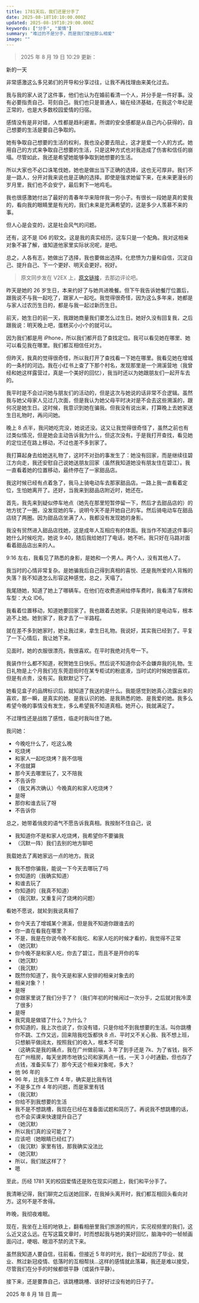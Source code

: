 ```yaml
---
title: 1781天后，我们还是分手了
date: 2025-08-18T10:10:00.000Z
updated: 2025-08-19T10:29:00.000Z
keywords: ["分手", "爱情"]
summary: "难过的不是分手，而是我们曾经那么相爱"
image: ""
---
```


> 2025 年 8 月 19 日 10:29 更新：

新的一天

非常感激这么多兄弟们的开导和分享过往，让我不再找理由来美化过去。

我与我的家人说了这件事，他们也认为在婚前看清一个人，并分手是一件好事。没有必要指责自己、苛刻自己。我们也只是普通人，输在经济基础，在我这个年纪是正常的，也是大多数校园爱情的归宿。

感情没有是非对错，人性都是趋利避害。所谓的安全感都是从自己内心获得的，自己想要的生活是要自己争取的。

她有争取自己想要的生活的权利，我也没必要去阻止，这才是爱一个人的方式。她用自己的方式来争取自己想要的生活，只是这种方式也对我造成了伤害和信任的崩塌。尽管如此，我还是希望她能够争取到她想要的生活。

所以大家也不必口诛笔伐她，她也是做出当下正确的选择，这也无可厚非。我们不是一路人，分开对我来说也是正确的选择。即使是强求她留下来，在未来更漫长的岁月里，我们也不会安宁，最后剩下一地鸡毛。

我也很感激她付出了最好的青春年华来陪伴我一穷小子。有很长一段她是真的爱我的，看向我的眼睛里是有光的，我们未来是充满希望的，这是多少人羡慕不来的事。

但人心是会变的，这是社会风气的问题。

还有，这不是 ID6 的软文。这是我的真实经历，这车只是一个配角。我对这相亲对象不甚了解，谁知道他家里实际状况呢，是吧。

总之，人各有志，她做出了选择，我也要做出选择。化悲愤为力量和自信，沉淀自己、提升自己、下一个更好、明天会更好。祝好。

> 原文同步发在 V2EX 上，[原文链接](https://www.v2ex.com/t/1153086)，去那边评论吧。

昨天是她的 26 岁生日，本来约好了与她共进晚餐。但下午我告诉她餐厅位置后，跟我说不与我一起吃了，跟家人一起吃。我觉得很奇怪，因为这么多年来，她都是与家人过农历生日的，都是与我一起过新历生日。

前天，她生日的前一天，我跟她商量我们要怎么过生日。她好久没有回复我，之后跟我说：明天晚上吧，蛋糕买小小个的就可以。

因为我们都是用 iPhone，所以我们都开启了查找定位。我可以看见她在哪里、她可以看见我在哪里。我们都互相信任对方。

但昨天，我真的觉得很奇怪，所以我打开了查找看一下她在哪里。我看见她在增城的一条村的河边。我在小红书上查了下那个村名，发现那里是一个溯溪营地（我曾经和她这样露营过，真是一个美好的回忆），我当时还以为她跟朋友们一起开车去的。

我平时是不会过问她与朋友们的活动的，但是这次与她说的话非常不合逻辑。虽然我与她父母家人见过几次面，但是我认为她父母平时决对是不会去这些溯溪的，跟何况是她生日。这时候，我意识到她在骗我。但我没有说出来，打算晚上去她家送生日礼物时，再问问她。

晚上 8 点半，我问她吃完没，她说还没。这又让我觉得很奇怪了，虽然之前也有过类似情况，但是她会主动告诉我为什么，但这次没有。于是我打开查找，看见她的定位还在路上移动，不过也差不多到家了。

我打算起身去给她送礼物了，这时不对劲的事发生了：她没有回家，而是继续往碧江方向走，我还安慰自己说她送朋友回家（虽然我知道她没有朋友住在碧江）。我一直看着她的位置移动，最终停在了一家甜品店。

我这时候已经有点着急了，我马上骑电动车去那家甜品店。一路上我一直看着定位，生怕她离开了。还好，当我来到甜品店附近时，她还在。

首先，我先来到疑似停车地点（她先在那里短暂停留一下，然后才去甜品店的）的地方扰了一圈，没发现她的车，说明今天不是开她自己的车。然后骑电动车在甜品店绕了两圈。因为甜品店坐满了人，我都没有发现她的身影。

我没有贸然进入甜品店找她，这是成年人互相应有的体面。我当作不知道这件事问她什么时候吃完，她说 9:40，随后我给她打了电话，她不听。我只好在马路对面看着甜品店出来的人。

9:16 左右，我看见了熟悉的身影，是她和一个男人。两个人，没有其他人了。

我当时的心情非常复杂。是她骗我后自己得到真相的喜悦、还是我所爱的人背叛的失落？我不知道怎么形容这种感觉，总之，天塌了。

我尾随她，知道了她上了哪辆车。在他们在收费道闸给停车费时，我看清了车牌和车型：大众 ID6。

我看着位置移动，知道她要回家了。我也跟着去她家。只是我骑的是电动车，根本追不上她。她到家了，我才去了一半路程。

就在差不多到她家时，她让我过来，拿生日礼物。我说好，其实我已经到了。平复了一下心情后，我让她下来。

见面时，她的衣服很漂亮，我很喜欢。在平时我绝对先夸一下。

我装作什么都不知道，祝贺她生日快乐。然后说不知道你会不会嫌弃我的礼物。生日礼物是上个月我们在东莞逛街时在某专柜试的粉底液，当时试的时候她很喜欢，但是有点贵，没有买。我默默记下了。

她看见盒子的品牌标识后，就知道了我送的是什么。我能感觉到她真心流露出来的喜欢，那一瞬，是真实的她、是我认识的她、是我熟悉的她、是我爱的她。我多么希望今晚的事情没有发生，多么希望我不知道真相。她开心，我就满足了。

不过理性还是战胜了感性，临走时我叫住了她。

我问她：

- 今晚吃什么了，吃这么晚
- 吃烧烤
- 和家人一起吃烧烤？我不信哦
- 不信就算
- 那今天去哪里玩了，又不陪我
- 不告诉你
- （我又再次确认）今晚真的和家人吃烧烤？
- 是呀
- 那你和谁去玩了呀
- 不告诉你

总之，她带着俏皮的语气不愿告诉我真相。我按耐不住自己，说

- 我知道你不是和家人吃烧烤，我希望你不要骗我
- （沉默一阵）我们去别的地方聊吧

我载她去了离她家远一点的地方。我说

- 我不想你骗我，能说一下今天去哪玩了吗
- 你知道的（我确实知道）
- 和谁去玩了
- 你知道的（我真不知道）
- （我沉默，又重复问了烧烤的问题）

看她不愿说，就轮到我说真相了

- 你今天去了增城某个溯溪，但是我不知道你跟谁去的
- 你一直在看我在哪里？
- 不是，我是在你说今晚不和我吃、和家人吃的时候才看的，我觉得不正常
- （她沉默）
- 你今晚不是和家人吃，你去了碧江，而且不是开你的车
- （她沉默）
- （我沉默）
- 既然你知道了，我今天是和家人安排的相亲对象去的
- 相亲对象？！
- 是呀
- 你跟家里说了我们分手了？（我们年初的时候闹过一次分手，之后就对我冷漠了很多）
- 是呀
- 我究竟是做错了什么？为什么？
- 你知道的，我上次也说了，你没有错，只是你给不到我想要的生活。叫你跳槽你不跳、工作又远，回来陪我吃饭都快 8 点、平时又不关心我、我不想上班，只想躺平做阔太，按照我们的收入，根本不可能
- （这确实是我的痛点，我在广州做前端，3 年了到手还是 7k、为了省钱，我不在广州租房，每天坐跨市地铁公司和家两点一线，一天 3 小时通勤，但也存了点钱，准备买车了）那今天这个相亲对象呢，多大？
- 他 96 年的
- 96 年，比我多工作 4 年，确实是比我有钱
- 不是多工作 4 年的问题，而是家里有钱
- （我沉默）
- 你给不到我想要的生活
- 我不是不想跳槽，我现在已经在准备面试题和简历了。再说我不想跳槽的话，也不会买课来快速提升自己了
- （她沉默）
- 所以我们真的没可能了？
- 应该吧（她眼睛已经红了）
- （我沉默）家里有钱，那我确实没法比
- （她沉默）
- 所以，我们就这样了？
- 嗯

至此，历经 1781 天的校园爱情还是败在现实问题上，我们和平分手了。

我清晰记得，我们聊完之后送她回家，在我掉头离开时，我们都互相回头看向对方。这何不是不舍得。

昨晚，我彻夜难眠。

现在，我坐在上班的地铁上，翻看相册里我们旅游的照片，实况视频里的我们，这么近又这么远。在写这篇文章时，时而想起我与她的美好回忆，脑海中的一帧帧画面闪过，哽咽、眼泪不禁的流下来。

虽然我知道人要自信，往前看。但接近 5 年的时光，我们一起经历了毕业、就业、熬过新冠疫情、低落时的互相帮扶…这样的感情就此落幕，我还是难以接受，尽管我们在分手的时候都很平静（或装作平静）。

接下来，还是要靠自己，该跳槽跳槽、该好好过没有她的日子了。

2025 年 8 月 18 日 周一
